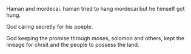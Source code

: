 Haman and mordecai. haman tried to hang mordecai but he himself got hung.

God caring secretly for his poeple.

God keeping the promise through moses, solomon and others, kept the lineage for chrsit and the people to possess the land.
